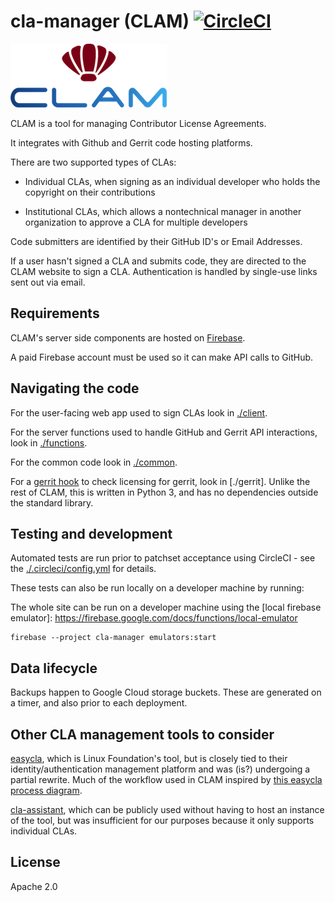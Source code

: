 # cla-manager (CLAM) [![CircleCI](https://circleci.com/gh/OpenNetworkingFoundation/cla-manager/tree/master.svg?style=svg)](https://circleci.com/gh/OpenNetworkingFoundation/cla-manager/tree/master)

![CLAM logo](media/clam.png)

CLAM is a tool for managing Contributor License Agreements.

It integrates with Github and Gerrit code hosting platforms.

There are two supported types of CLAs:

- Individual CLAs, when signing as an individual developer who holds the
  copyright on their contributions

- Institutional CLAs, which allows a nontechnical manager in another
  organization to approve a CLA for multiple developers

Code submitters are identified by their GitHub ID's or Email Addresses.

If a user hasn't signed a CLA and submits code, they are directed to the CLAM
website to sign a CLA. Authentication is handled by single-use links sent out
via email.

## Requirements

CLAM's server side components are hosted on
[Firebase](https://firebase.google.com/).

A paid Firebase account must be used so it can make API calls to GitHub.

## Navigating the code

For the user-facing web app used to sign CLAs look in [./client](./client).

For the server functions used to handle GitHub and Gerrit API interactions,
look in [./functions](./functions).

For the common code look in [./common](./common).

For a [gerrit
hook](https://gerrit.googlesource.com/plugins/hooks/+/master/src/main/resources/Documentation/hooks.md)
to check licensing for gerrit, look in [./gerrit]. Unlike the rest of CLAM,
this is written in Python 3, and has no dependencies outside the standard
library.

## Testing and development

Automated tests are run prior to patchset acceptance using CircleCI - see the
[./.circleci/config.yml](./.circleci/config.yml) for details.

These tests can also be run locally on a developer machine by running: <FIXME>

The whole site can be run on a developer machine using the [local firebase
emulator]: https://firebase.google.com/docs/functions/local-emulator

    firebase --project cla-manager emulators:start

<FIXME>

## Data lifecycle

Backups happen to Google Cloud storage buckets.  These are generated on a
timer, and also prior to each deployment.

## Other CLA management tools to consider

[easycla](https://github.com/communitybridge/easycla), which is Linux
Foundation's tool, but is closely tied to their identity/authentication
management platform and was (is?) undergoing a partial rewrite.  Much of the
workflow used in CLAM inspired by [this easycla process
diagram](https://github.com/communitybridge/easycla/tree/master/getting-started#how-does-it-work).

[cla-assistant](https://github.com/cla-assistant), which can be publicly used
without having to host an instance of the tool, but was insufficient for our
purposes because it only supports individual CLAs.

## License

Apache 2.0
